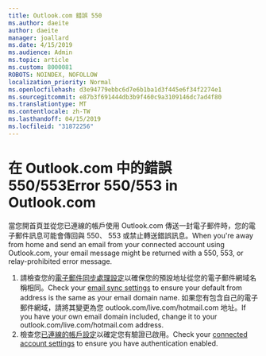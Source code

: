 ```yaml
---
title: Outlook.com 錯誤 550
ms.author: daeite
author: daeite
manager: joallard
ms.date: 4/15/2019
ms.audience: Admin
ms.topic: article
ms.custom: 8000081
ROBOTS: NOINDEX, NOFOLLOW
localization_priority: Normal
ms.openlocfilehash: d3e94779ebbc6d7e6b1ba1d3f445e6f34f2274e1
ms.sourcegitcommit: e87b3f691444db3b9f460c9a3109146dc7ad4f80
ms.translationtype: MT
ms.contentlocale: zh-TW
ms.lasthandoff: 04/15/2019
ms.locfileid: "31872256"
---
```

# <a name="error-550553-in-outlookcom"></a><span data-ttu-id="489e2-102">在 Outlook.com 中的錯誤 550/553</span><span class="sxs-lookup"><span data-stu-id="489e2-102">Error 550/553 in Outlook.com</span></span>

<span data-ttu-id="489e2-103">當您開首頁並從您已連線的帳戶使用 Outlook.com 傳送一封電子郵件時，您的電子郵件訊息可能會傳回與 550、 553 或禁止轉送錯誤訊息。</span><span class="sxs-lookup"><span data-stu-id="489e2-103">When you're away from home and send an email from your connected account using Outlook.com, your email message might be returned with a 550, 553, or relay-prohibited error message.</span></span>
1. <span data-ttu-id="489e2-104">請檢查您的[電子郵件同步處理設定](https://go.microsoft.com/fwlink/?linkid=2031283)以確保您的預設地址從您的電子郵件網域名稱相同。</span><span class="sxs-lookup"><span data-stu-id="489e2-104">Check your [email sync settings](https://go.microsoft.com/fwlink/?linkid=2031283) to ensure your default from address is the same as your email domain name.</span></span> <span data-ttu-id="489e2-105">如果您有包含自己的電子郵件網域，請將其變更為您 outlook.com/live.com/hotmail.com 地址。</span><span class="sxs-lookup"><span data-stu-id="489e2-105">If you have your own email domain included, change it to your outlook.com/live.com/hotmail.com address.</span></span>
2. <span data-ttu-id="489e2-106">檢查您[已連線的帳戶設定](https://go.microsoft.com/fwlink/?linkid=875264&clcid=0x409)以確定您有驗證已啟用。</span><span class="sxs-lookup"><span data-stu-id="489e2-106">Check your [connected account settings](https://go.microsoft.com/fwlink/?linkid=875264&clcid=0x409) to ensure you have authentication enabled.</span></span>